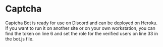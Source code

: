 # Captcha
Captcha Bot is ready for use on Discord and can be deployed on Heroku.  
If you want to run it on another site or on your own workstation, you can find the token on line 6 and set the role for the verified users on line 33 in the bot.js file.
